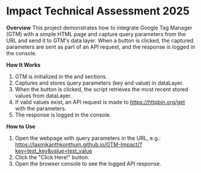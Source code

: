 # Impact Technical Assessment 2025

**Overview**
This project demonstrates how to integrate Google Tag Manager (GTM) with a simple HTML page and capture query parameters from the URL and send it to GTM's data layer. When a button is clicked, the captured parameters are sent as part of an API request, and the response is logged in the console.

**How It Works**

1.  GTM is initialized in the <head> and <noscript> sections.
2.  Captures and stores query parameters (key and value) in dataLayer.
3.  When the button is clicked, the script retrieves the most recent stored values from dataLayer.
4.  If valid values exist, an API request is made to https://httpbin.org/get with the parameters.
5.  The response is logged in the console.

**How to Use**

1.  Open the webpage with query parameters in the URL, e.g.: https://laxmikanthkonthum.github.io/GTM-Impact/?key=test_key&value=test_value
2.  Click the "Click Here!" button.
3.  Open the browser console to see the logged API response.
